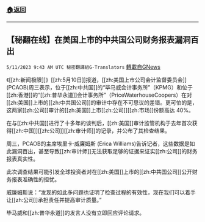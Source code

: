 ###  [:house:返回](README.md)
---


## 【秘翻在线】在美国上市的中共国公司财务报表漏洞百出
`5/11/2023 9:43 AM UTC 秘密翻譯組G-Translators` [轉載自GNews](https://gnews.org/articles/1291852)

《[[zh:新闻极限]]》[[zh:5月10日]]报道，[[zh:美国上市公司会计监督委员会]] (PCAOB)周三表示，位于[[zh:中共国]]的“毕马威会计事务所”（KPMG）和位于[[zh:香港]]的“[[zh:普华永道]]会计事务所”（PriceWaterhouseCoopers）在对[[zh:美国]]上市的[[zh:中共国公司]]的审计中存在不可思议的差错。更可怕的是，这两家[[zh:公司]]审计的[[zh:美国]]上市[[zh:公司]][[zh:市场]]份额高达 40%。

在与[[zh:中共国]]进行了十多年的谈判后，[[zh:美国]]审计监管机构于去年首次获得[[zh:中国]][[zh:公司]][[zh:审计师]]的记录，并公布了其检查结果。

周三，PCAOB的主席埃里卡·威廉姆斯 (Erica Williams)告诉记者，这些数据是如此漏洞百出，甚至导致[[zh:审计师]]无法获取足够的证据来证实[[zh:公司]]的财务报表真实性。

此次调查结果可能引发全球投资者对在[[zh:美国]]上市的[[zh:中共国公司]]公开财务报表准确性的担忧。

威廉姆斯说：“发现的如此多问题也证明了检查过程的有效性，现在我们可以着手让[[zh:公司]]承担责任并提高审计质量。”

毕马威和[[zh:普华永道]]的发言人没有立即回应评论请求。

